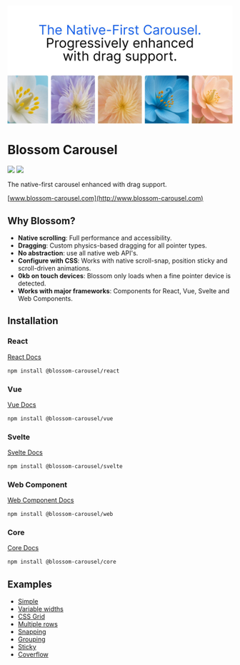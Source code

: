 ![Blossom Carousel](./public/cover.jpg)

# Blossom Carousel

<p>
<a href="https://www.npmjs.com/package/@blossom-carousel/core"><img src="https://img.shields.io/npm/v/@blossom-carousel/core.svg?color=%23c1a8e2"></a>
<a href="https://bundlephobia.com/package/@blossom-carousel/core@0.1.2"><img src="https://img.shields.io/bundlephobia/minzip/@blossom-carousel/core?color=%238ab4f8&label=gzip%20size"></a>
</p>

The native-first carousel enhanced with drag support.

[www.blossom-carousel.com](http://www.blossom-carousel.com)

## Why Blossom?

- **Native scrolling**: Full performance and accessibility.
- **Dragging**: Custom physics-based dragging for all pointer types.
- **No abstraction**: use all native web API's.
- **Configure with CSS**: Works with native scroll-snap, position sticky and scroll-driven animations.
- **0kb on touch devices**: Blossom only loads when a fine pointer device is detected.
- **Works with major frameworks**: Components for React, Vue, Svelte and Web Components.

## Installation

### React

[React Docs](./packages/react)

```bash
npm install @blossom-carousel/react
```

### Vue

[Vue Docs](./packages/vue)

```bash
npm install @blossom-carousel/vue
```

### Svelte

[Svelte Docs](./packages/svelte)

```bash
npm install @blossom-carousel/svelte
```

### Web Component

[Web Component Docs](./packages/web)

```bash
npm install @blossom-carousel/web
```

### Core

[Core Docs](./packages/core)

```bash
npm install @blossom-carousel/core
```

## Examples

- [Simple](https://www.blossom-carousel.com/docs/examples#simple)
- [Variable widths](https://www.blossom-carousel.com/docs/examples#variable-widths)
- [CSS Grid](https://www.blossom-carousel.com/docs/examples#css-grid)
- [Multiple rows](https://www.blossom-carousel.com/docs/examples#multiple-rows)
- [Snapping](https://www.blossom-carousel.com/docs/examples#snapping)
- [Grouping](https://www.blossom-carousel.com/docs/examples#grouping)
- [Sticky](https://www.blossom-carousel.com/docs/examples#sticky)
- [Coverflow](https://www.blossom-carousel.com/docs/examples#cover-flow)
